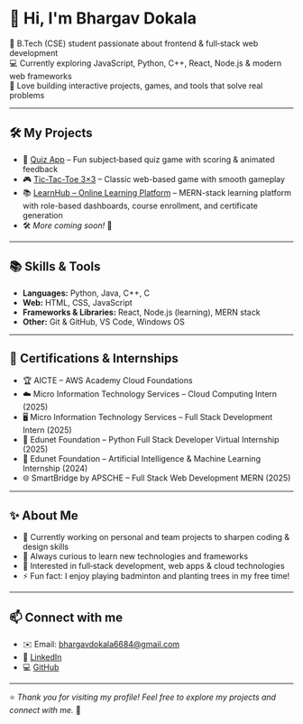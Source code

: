 # 👋 Hi, I'm Bhargav Dokala

🌱 B.Tech (CSE) student passionate about frontend & full‑stack web development  
💻 Currently exploring JavaScript, Python, C++, React, Node.js & modern web frameworks  
🚀 Love building interactive projects, games, and tools that solve real problems

---

## 🛠 My Projects
- 🎉 [Quiz App](https://quiz-app-b.netlify.app/) – Fun subject‑based quiz game with scoring & animated feedback
- 🎮 [Tic-Tac-Toe 3×3](https://tic-tac-toe-3x3-b.netlify.app/) – Classic web-based game with smooth gameplay
- 📚 [LearnHub – Online Learning Platform](https://learnhubrce.vercel.app/) – MERN-stack learning platform with role-based dashboards, course enrollment, and certificate generation
- 🛠 *More coming soon!* 🚀

---

## 📚 Skills & Tools
- **Languages:** Python, Java, C++, C
- **Web:** HTML, CSS, JavaScript
- **Frameworks & Libraries:** React, Node.js (learning), MERN stack
- **Other:** Git & GitHub, VS Code, Windows OS

---

## 🏅 Certifications & Internships
- 🏆 AICTE – AWS Academy Cloud Foundations
- ☁️ Micro Information Technology Services – Cloud Computing Intern (2025)
- 🖥️ Micro Information Technology Services – Full Stack Development Intern (2025)
- 🐍 Edunet Foundation – Python Full Stack Developer Virtual Internship (2025)
- 🤖 Edunet Foundation – Artificial Intelligence & Machine Learning Internship (2024)
- 🌐 SmartBridge by APSCHE – Full Stack Web Development MERN (2025)

---

## ✨ About Me
- 🔭 Currently working on personal and team projects to sharpen coding & design skills
- 🌱 Always curious to learn new technologies and frameworks
- 🎯 Interested in full‑stack development, web apps & cloud technologies
- ⚡ Fun fact: I enjoy playing badminton and planting trees in my free time!

---

## 📫 Connect with me
- ✉️ Email: bhargavdokala6684@gmail.com
- 🔗 [LinkedIn](https://www.linkedin.com/in/bhargav-dokala-b2909b27b)
- 💻 [GitHub](https://github.com/bhargavdokala-ui)

---

⭐ *Thank you for visiting my profile! Feel free to explore my projects and connect with me.* 🌟
